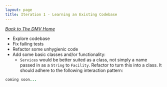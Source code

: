 ```yaml
---
layout: page
title: Iteration 1 - Learning an Existing Codebase
---
```


_[Back to The DMV Home](./index)_

* Explore codebase
* Fix failing tests
* Refactor some unhygienic code
* Add some basic classes and/or functionality:
  * `Services` would be better suited as a class, not simply a name passed in as a `String` to `Facility`. Refactor to turn this into a class. It should adhere to the following interaction pattern:

```ruby
coming soon...
```
